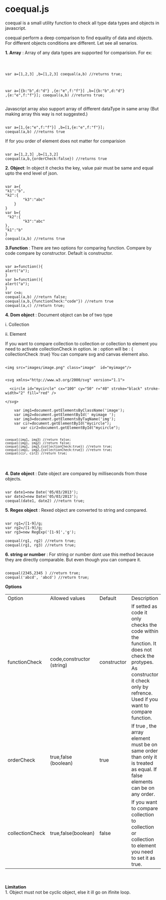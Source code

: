 coequal.js
==========

coequal is a small utility function to check all type data types and objects in javascript.
<p>coequal perform a deep comparison to find equality of data and objects. For different objects conditions are different. Let see all senarios.</p>
<strong>1. Array</strong> :  Array of any data types are supported for comparision.
For ex:
<pre><code>

var a=[1,2,3] ,b=[1,2,3]
coequal(a,b) //returns true;
 
var a=[{b:"b",d:"d"} ,{e:"e",f:"f"}] ,b=[{b:"b",d:"d"} ,{e:"e",f:"f"}];
coequal(a,b) //returns true;
</code></pre>
Javascript array also support array of different dataType in same array (But making array this way is not suggested.)
<pre><code>
var a=[1,{e:"e",f:"f"}] ,b=[1,{e:"e",f:"f"}];
coequal(a,b) //returns true
</code></pre>
If for you order of element does not matter for comparision
<pre><code>
var a=[1,2,3] ,b=[1,3,2]
coequal(a,b,{orderCheck:false}) //returns true
</code></pre>

<strong>2. Object</strong>: In object it checks the key, value pair must be same and equal upto the end level of json.
<pre><code>
var a={
"k1":"b",
"k2":{
        "k3":"abc"
    }
}
var b={
 "k2":{
        "k3":"abc"
},
"k1":"b"
}
coequal(a,b) //returns true
</code></pre>
<strong>3.Function </strong>:
There are two options for comparing function. Compare by code compare by constructor. Default is constructor.
<pre><code>
var a=function(){
alert("a");
}
var b=function(){
alert("a");
}
var c=a;
coequal(a,b) //return false;
coequal(a,b,{functionCheck:"code"}) //return true
coequal(a,c) //return true;
</code></pre>

<p><strong>4. Dom object</strong> :
  Document object can be of two type
</p>
<p> i. Collection  </p>
<p>ii. Element</p>
<p> If you want to compare collection to collection or collection to element you need to activate collectionCheck in option. ie : option will be : { collectionCheck :true}
  You can compare svg and canvas element also. </p>
<pre><code>
&lt;img src=&quot;images/image.png&quot; class=&quot;image&quot;  id=&quot;myimage&quot;/&gt;<br />
<p>&lt;svg xmlns=&quot;http://www.w3.org/2000/svg&quot; version=&quot;1.1&quot;&gt;<br />
  &lt;circle id=&quot;mycircle&quot; cx=&quot;100&quot; cy=&quot;50&quot; r=&quot;40&quot; stroke=&quot;black&quot; stroke-width=&quot;2&quot; fill=&quot;red&quot; /&gt;<br />
&lt;/svg&gt;<br />
    var img1=document.getElementsByClassName('image');
    var img2=document.getElementById(' myimage ');
    var img3=document.getElementsByTagName('img');
    var cir=document.getElementById("mycircle");
       var cir2=document.getElementById("mycircle");

    coequal(img1, img3) //return false;
    coequal(img1, img2) //return false;
    coequal(img1, img3,{collectionCheck:true}) //return true;
    coequal(img1, img2,{collectionCheck:true}) //return true;
    coequal(cir, cir2) //return true;
</p></code></pre>

<strong>4. Date object</strong> :
Date object are compared by milliseconds from those objects.
<pre><code>
var date1=new Date('05/03/2013');
var date2=new Date('05/03/2013');
coequal(date1, date2) //return true;
</code></pre>

<strong>5. Regex object</strong> :
Rexed object are converted to string and compared.
<pre><code>
var rg1=/[1-9]/g;
var rg2=/[1-9]/g;
var rg3=new RegExp('[1-9]','g');

coequal(rg1, rg2) //return true;
coequal(rg1, rg3) //return true;
</code></pre>

<strong>6. string or number</strong> :
For string or number dont use this method because they are directly comparable. But even though you can compare it.<br>
<pre><code>
coequal(2345,2345 ) //return true;
coequal('abcd', 'abcd') //return true;
</code></pre>

<p><strong>Options</strong></p>
<table width="100%%" border="0" cellspacing="0" cellpadding="0">
  <tr>
    <td>Option</td>
    <td>Allowed values</td>
    <td>Default</td>
    <td>Description</td>
  </tr>
  <tr>
    <td>functionCheck</td>
    <td>code,constructor (string)</td>
    <td>constructor</td>
    <td>If setted as code it only checks the code within the function. It does not check the protypes.<br />
      As constructor it check only by refrence.<br />
      Used if you want to compare function.</td>
  </tr>
  <tr>
    <td>orderCheck</td>
    <td>true,false (boolean)</td>
    <td>true</td>
    <td>If true , the array element must be on same order than only it is treated as equal.&nbsp;If false elements can be on any order.</td>
  </tr>
  <tr>
    <td>collectionCheck</td>
    <td>true,false(boolean)</td>
    <td>false</td>
    <td>If you want to compare collection to collection or collection to element you need to set it as true.</td>
  </tr>
</table>
<br />
<br />
<strong>Limitation</strong><br />
1. Object must not be cyclic object, else it ill go on ifinite loop.

